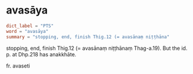 # avasāya

``` toml
dict_label = "PTS"
word = "avasāya"
summary = "stopping, end, finish Thig.12 (= avasānaṃ niṭṭhāna"
```

stopping, end, finish Thig.12 (= avasānaṃ niṭṭhānaṃ Thag\-a.19). But the id. p. at Dhp.218 has anakkhāte.

fr. avaseti

